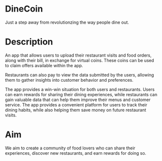 # DineCoin

Just a step away from revolutionzing the way people dine out. 

# Description

An app that allows users to upload their restaurant visits and food orders, along with their bill, in exchange for virtual coins. These coins can be used to claim offers available within the app. 

Restaurants can also pay to view the data submitted by the users, allowing them to gather insights into customer behavior and preferences.

The app provides a win-win situation for both users and restaurants. Users can earn rewards for sharing their dining experiences, while restaurants can gain valuable data that can help them improve their menus and customer service. The app provides a convenient platform for users to track their dining habits, while also helping them save money on future restaurant visits.

# Aim
We aim to create a community of food lovers who can share their experiences, discover new restaurants, and earn rewards for doing so.
